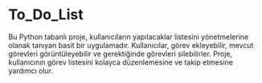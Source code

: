 # To_Do_List
Bu Python tabanlı proje, kullanıcıların yapılacaklar listesini yönetmelerine olanak tanıyan basit bir uygulamadır. Kullanıcılar, görev ekleyebilir, mevcut görevleri görüntüleyebilir ve gerektiğinde görevleri silebilirler. Proje, kullanıcının görev listesini kolayca düzenlemesine ve takip etmesine yardımcı olur.

